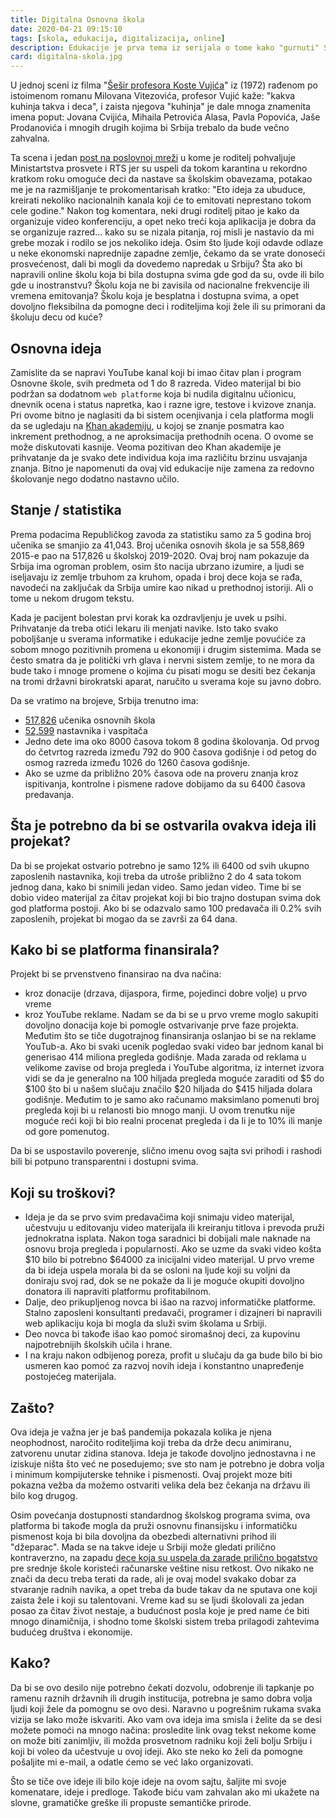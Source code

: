 ```yaml
---
title: Digitalna Osnovna škola
date: 2020-04-21 09:15:10
tags: [skola, edukacija, digitalizacija, online]
description: Edukacije je prva tema iz serijala o tome kako "gurnuti" Srbiju u 21 vek. 
card: digitalna-skola.jpg
---
```


U jednoj sceni iz filma "[Šešir profesora Koste Vujića](https://www.youtube.com/watch?v=NWCZAMd1WL8)" iz (1972) rađenom po istoimenom romanu Milovana Vitezovića, profesor Vujić kaže: "kakva kuhinja takva i deca", i zaista njegova "kuhinja" je dale mnoga znamenita imena poput: Jovana Cvijića, Mihaila Petrovića Alasa, Pavla Popovića, Jaše Prodanovića i mnogih drugih kojima bi Srbija trebalo da bude večno zahvalna.

Ta scena i jedan [post na poslovnoj mreži](https://www.linkedin.com/posts/darkodrazovic_%D0%BC%D0%BE%D1%80%D0%B0%D0%BC-%D0%BF%D1%80%D0%B8%D0%B7%D0%BD%D0%B0%D1%82%D0%B8-%D0%B4%D0%B0-%D1%98%D0%B5-%D0%BE%D0%B2%D0%B0-%D1%88%D0%BA%D0%BE%D0%BB%D0%B0-%D0%BF%D1%80%D0%B5%D0%BA%D0%BE-%D1%80%D1%82%D1%81-%D0%B0-activity-6647854312577867776-hawo/) u kome je roditelj pohvaljuje Ministartstva prosvete i RTS jer su uspeli da tokom karantina u rekordno kratkom roku omoguće deci da nastave sa školskim obavezama, potakao me je na razmišljanje te prokomentarisah kratko: "Eto ideja za ubuduce, kreirati nekoliko nacionalnih kanala koji će to emitovati neprestano tokom cele godine."
Nakon tog komentara, neki drugi roditelj pitao je kako da organizuje video konferenciju, a opet neko treći koja aplikacija je dobra da se organizuje razred... kako su se nizala pitanja, roj misli je nastavio da mi grebe mozak i rodilo se jos nekoliko ideja. Osim što ljude koji odavde odlaze u neke ekonomski naprednije zapadne zemlje, čekamo da se vrate donoseći prosvećenost, dali bi mogli da dovedemo napredak u Srbiju?
Šta ako bi napravili online školu koja bi bila dostupna svima gde god da su, ovde ili bilo gde u inostranstvu? Školu koja ne bi zavisila od nacionalne frekvencije ili vremena emitovanja? Školu koja je besplatna i dostupna svima, a opet dovoljno fleksibilna da pomogne deci i roditeljima koji žele ili su primorani da školuju decu od kuće?


## Osnovna ideja
Zamislite da se napravi YouTube kanal koji bi imao čitav plan i program Osnovne škole, svih predmeta od 1 do 8 razreda. Video materijal bi bio podržan sa dodatnom `web platforme` koja bi nudila digitalnu učionicu, dnevnik ocena i status napretka, kao i razne igre, testove i kvizove znanja. Pri ovome bitno je naglasiti da bi sistem ocenjivanja i cela platforma mogli da se ugledaju na [Khan akademiju](https://www.khanacademy.org/), u kojoj se znanje posmatra kao inkrement prethodnog, a ne aproksimacija prethodnih ocena. O ovome se može diskutovati kasnije. Veoma pozitivan deo Khan akademije je prihvatanje da je svako dete individua koja ima različitu brzinu usvajanja znanja. Bitno je napomenuti da ovaj vid edukacije nije zamena za redovno školovanje nego dodatno nastavno učilo.


## Stanje / statistika
Prema podacima Republičkog zavoda za statistiku samo za 5 godina broj učenika se smanjio za 41,043. Broj učenika osnovih škola je sa 558,869 2015-e pao na 517,826 u školskoj 2019-2020. Ovaj broj nam pokazuje da Srbija ima ogroman problem, osim što nacija ubrzano izumire, a ljudi se iseljavaju iz zemlje trbuhom za kruhom, opada i broj dece koja se rađa, navodeći na zaključak da Srbija umire kao nikad u prethodnoj istoriji. Ali o tome u nekom drugom tekstu.

Kada je pacijent bolestan prvi korak ka ozdravljenju je uvek u psihi. Prihvatanje da treba otići lekaru ili menjati navike. Isto tako svako poboljšanje u sverama informatike i edukacije jedne zemlje povućiće za sobom mnogo pozitivnih promena u ekonomiji i drugim sistemima. Mada se često smatra da je politički vrh glava i nervni sistem zemlje, to ne mora da bude tako i mnoge promene o kojima ću pisati mogu se desiti bez čekanja na tromi državni birokratski aparat, naručito u sverama koje su javno dobro.

Da se vratimo na brojeve, Srbija trenutno ima:
- [517,826](https://www.stat.gov.rs/sr-latn/vesti/20200325-osnovne-skole-pocetak-20192020-skolske-godine/?s=1102) učenika osnovnih škola
- [52,599](https://data.stat.gov.rs/Home/Result/11020201?languageCode=sr-Latn) nastavnika i vaspitača
- Jedno dete ima oko 8000 časova tokom 8 godina školovanja. Od prvog do četvrtog razreda između 792 do 900 časova godišnje i od petog do osmog razreda između 1026 do 1260 časova godišnje.
- Ako se uzme da približno 20% časova ode na proveru znanja kroz ispitivanja, kontrolne i pismene radove dobijamo da su 6400 časova predavanja.


## Šta je potrebno da bi se ostvarila ovakva ideja ili projekat?
Da bi se projekat ostvario potrebno je samo 12% ili 6400 od svih ukupno zaposlenih nastavnika, koji treba da utroše približno 2 do 4 sata tokom jednog dana, kako bi snimili jedan video. Samo jedan video. Time bi se dobio video materijal za čitav projekat koji bi bio trajno dostupan svima dok god platforma postoji.
Ako bi se odazvalo samo 100 predavača ili 0.2% svih zaposlenih, projekat bi mogao da se završi za 64 dana.


## Kako bi se platforma finansirala?
Projekt bi se prvenstveno finansirao na dva načina:
-	 kroz donacije (drzava, dijaspora, firme, pojedinci dobre volje) u prvo vreme 
-	 kroz YouTube reklame.
Nadam se da bi se u prvo vreme moglo sakupiti dovoljno donacija koje bi pomogle ostvarivanje prve faze projekta.
Međutim što se tiče dugotrajnog finansiranja oslanjao bi se na reklame YouTub-a.
Ako bi svaki ucenik pogledao svaki video bar jednom kanal bi generisao 414 miliona pregleda godišnje.
Mada zarada od reklama u velikome zavise od broja pregleda i YouTube algoritma, iz internet izvora vidi se da je generalno na 100 hiljada pregleda moguće zaraditi od $5 do $100 što bi u našem slučaju značilo $20 hiljada do $415 hiljada dolara godišnje. Međutim to je samo ako računamo maksimlano pomenuti broj pregleda koji bi u relanosti bio mnogo manji. U ovom trenutku nije moguće reći koji bi bio realni procenat pregleda i da li je to 10% ili manje od gore pomenutog.

Da bi se uspostavilo poverenje, slično imenu ovog sajta svi prihodi i rashodi bili bi potpuno transparentni i dostupni svima.


## Koji su troškovi?
- Ideja je da se prvo svim predavačima koji snimaju video materijal, učestvuju u editovanju video materijala ili kreiranju titlova i prevoda pruži jednokratna isplata. Nakon toga saradnici bi dobijali male naknade na osnovu broja pregleda i popularnosti. Ako se uzme da svaki video košta $10 bilo bi potrebno $64000 za inicijalni video materijal. U prvo vreme da bi ideja uspela morala bi da se osloni na ljude koji su voljni da doniraju svoj rad, dok se ne pokaže da li je moguće okupiti dovoljno donatora ili napraviti platformu profitabilnom.
- Dalje, deo prikupljenog novca bi išao na razvoj informatičke platforme. Stalno zaposleni konsultanti predavači, programer i dizajneri bi napravili web aplikaciju koja bi mogla da služi svim školama u Srbiji.
- Deo novca bi takođe išao kao pomoć siromašnoj deci, za kupovinu najpotrebnijih školskih učila i hrane.
- I na kraju nakon odbijenog poreza, profit u slučaju da ga bude bilo bi bio usmeren kao pomoć za razvoj novih ideja i konstantno unapređenje postojećeg materijala.


## Zašto?
Ova ideja je važna jer je baš pandemija pokazala kolika je njena neophodnost, naročito roditeljima koji treba da drže decu animiranu, zatvorenu unutar zidina stanova. Ideja je takođe dovoljno jednostavna i ne iziskuje ništa što već ne posedujemo; sve sto nam je potrebno je dobra volja i minimum kompijuterske tehnike i pismenosti. Ovaj projekt moze biti pokazna vežba da možemo ostvariti velika dela bez čekanja na državu ili bilo kog drugog.

Osim povećanja dostupnosti standardnog školskog programa svima, ova platforma bi takođe mogla da pruži osnovnu finansijsku i informatičku pismenost koja bi bila dovoljna da obezbedi alternativni prihod ili "džeparac". Mada se na takve ideje u Srbiji može gledati prilično kontraverzno, na zapadu [dece koja su uspela da zarade prilično bogatstvo](https://due.com/blog/25-kids-made-1-million-graduating-high-school/) pre srednje škole koristeći računarske veštine nisu retkost. Ovo nikako ne znači da decu treba terati da rade, ali je ovaj model svakako dobar za stvaranje radnih navika, a opet treba da bude takav da ne sputava one koji zaista žele i koji su talentovani. Vreme kad su se ljudi školovali za jedan posao za čitav život nestaje, a budućnost posla koje je pred name će biti mnogo dinamičnija, i shodno tome školski sistem treba prilagodi zahtevima budućeg društva i ekonomije.


## Kako?
Da bi se ovo desilo nije potrebno čekati dozvolu, odobrenje ili tapkanje po ramenu raznih državnih ili drugih institucija, potrebna je samo dobra volja ljudi koji žele da pomognu se ovo desi. Naravno u pogrešnim rukama svaka vizija se lako može iskvariti. Ako vam ova ideja ima smisla i želite da se desi možete pomoći na mnogo načina: prosledite link ovag tekst nekome kome on može biti zanimljiv, ili možda prosvetnom radniku koji želi bolju Srbiju i koji bi voleo da učestvuje u ovoj ideji.
Ako ste neko ko želi da pomogne pošaljite mi e-mail, a odatle ćemo se već lako organizovati.

Što se tiče ove ideje ili bilo koje ideje na ovom sajtu, šaljite mi svoje komenatare, ideje i predloge. Takođe biću vam zahvalan ako mi ukažete na slovne, gramatičke greške ili propuste semantičke prirode.
